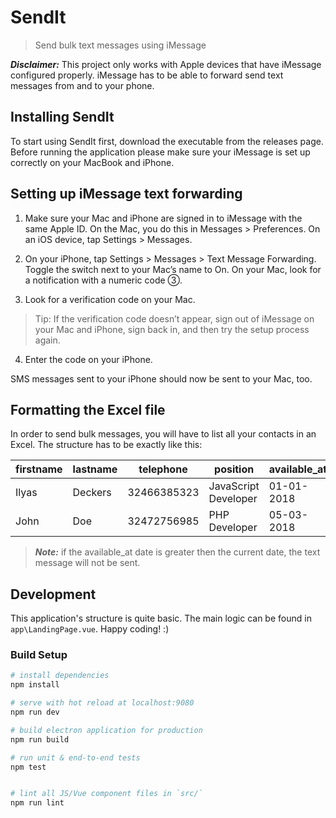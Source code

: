 # SendIt

> Send bulk text messages using iMessage

***Disclaimer:*** This project only works with Apple devices that have iMessage configured properly. iMessage has to be able to forward send text messages from and to your phone. 

## Installing SendIt
To start using SendIt first, download the executable from the releases page. Before running the application please make sure your iMessage is set up correctly on your MacBook and iPhone.

## Setting up iMessage text forwarding
1. Make sure your Mac and iPhone are signed in to iMessage with the same Apple ID. On the Mac, you do this in Messages > Preferences. On an iOS device, tap Settings > Messages.

2. On your iPhone, tap Settings > Messages > Text Message Forwarding. Toggle the switch next to your Mac’s name to On.
On your Mac, look for a notification with a numeric code ③.
3. Look for a verification code on your Mac.
> Tip: If the verification code doesn’t appear, sign out of iMessage on your Mac and iPhone, sign back in, and then try the setup process again.

4. Enter the code on your iPhone.

SMS messages sent to your iPhone should now be sent to your Mac, too.

## Formatting the Excel file
In order to send bulk messages, you will have to list all your contacts in an Excel. The structure has to be exactly like this:

| firstname  | lastname | telephone | position | available_at |
| -----------| ---------|-----------|----------|--------------|
| Ilyas  | Deckers  | 32466385323 | JavaScript Developer | 01-01-2018 |
| John  | Doe  | 32472756985 | PHP Developer | 05-03-2018 |

 > ***Note:*** if the available_at date is greater then the current date, the text message will not be sent. 

## Development
This application's structure is quite basic. The main logic can be found in `app\LandingPage.vue`. Happy coding! :)
### Build Setup

``` bash
# install dependencies
npm install

# serve with hot reload at localhost:9080
npm run dev

# build electron application for production
npm run build

# run unit & end-to-end tests
npm test


# lint all JS/Vue component files in `src/`
npm run lint

```


